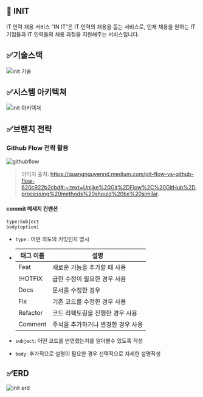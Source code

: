 ## 🏢 INIT
IT 인력 채용 서비스 “IN IT”은 IT 인력의 채용을 돕는 서비스로, 인재 채용을 원하는 IT 기업들과 IT 인력들의 채용 과정을 지원해주는 서비스입니다.
## ✅기술스택
![init 기술](https://user-images.githubusercontent.com/85207194/207534445-a62da1bb-c459-4f3b-a541-3b7cc51f1c01.png)

## ✅시스템 아키텍쳐
![init 아키텍쳐](https://user-images.githubusercontent.com/85207194/207520309-40e0cf0f-4546-495a-98d9-cbaebe48312f.png)
## ✅브랜치 전략
### Github Flow 전략 활용
![githubflow](https://user-images.githubusercontent.com/85207194/204445038-50e832b9-7440-47a9-9778-8b17d1c616c5.png)
> 이미지 출처: https://quangnguyennd.medium.com/git-flow-vs-github-flow-620c922b2cbd#:~:text=Unlike%20Git%2DFlow%2C%20GitHub%2D,processing%20methods%20should%20be%20similar.
#### commit 메세지 컨벤션  
    type:Subject  
    body(option)
- `type` : 어떤 의도의 커밋인지 명시
- | 태그 이름 | 설명 |
  | --- | --- |
  | Feat | 새로운 기능을 추가할 때 사용 |
  | !HOTFIX | 급한 수정이 필요한 경우 사용 |
  | Docs | 문서를 수정한 경우 |
  | Fix | 기존 코드를 수정한 경우 사용 |
  | Refactor | 코드 리팩토링을 진행한 경우 사용 |
  | Comment | 주석을 추가하거나 변경한 경우 사용 |

- `subject`: 어떤 코드를 반영했는지를 알아볼수 있도록 작성
- `body`: 추가적으로 설명이 필요한 경우 선택적으로 자세한 설명작성 
## ✅ERD
![init erd](https://user-images.githubusercontent.com/85207194/207530780-abd1d2ac-f4a8-42a8-bb09-20ffa9f65299.png)
